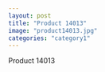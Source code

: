 ```yaml
---
layout: post
title: "Product 14013"
image: "product14013.jpg"
categories: "category1"
---
```

Product 14013
